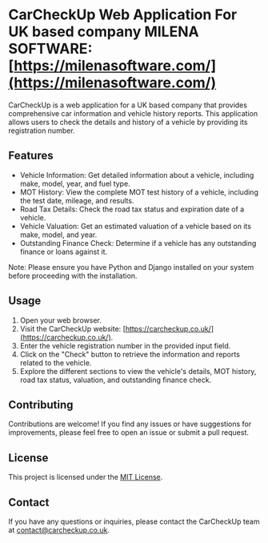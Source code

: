 # CarCheckUp Web Application For UK based company MILENA SOFTWARE: [https://milenasoftware.com/](https://milenasoftware.com/)

CarCheckUp is a web application for a UK based company  that provides comprehensive car information and vehicle history reports. This application allows users to check the details and history of a vehicle by providing its registration number.

## Features

- Vehicle Information: Get detailed information about a vehicle, including make, model, year, and fuel type.
- MOT History: View the complete MOT test history of a vehicle, including the test date, mileage, and results.
- Road Tax Details: Check the road tax status and expiration date of a vehicle.
- Vehicle Valuation: Get an estimated valuation of a vehicle based on its make, model, and year.
- Outstanding Finance Check: Determine if a vehicle has any outstanding finance or loans against it.

Note: Please ensure you have Python and Django installed on your system before proceeding with the installation.

## Usage

1. Open your web browser.
2. Visit the CarCheckUp website: [https://carcheckup.co.uk/](https://carcheckup.co.uk/).
3. Enter the vehicle registration number in the provided input field.
4. Click on the "Check" button to retrieve the information and reports related to the vehicle.
5. Explore the different sections to view the vehicle's details, MOT history, road tax status, valuation, and outstanding finance check.

## Contributing

Contributions are welcome! If you find any issues or have suggestions for improvements, please feel free to open an issue or submit a pull request.

## License

This project is licensed under the [MIT License](LICENSE).

## Contact

If you have any questions or inquiries, please contact the CarCheckUp team at contact@carcheckup.co.uk.